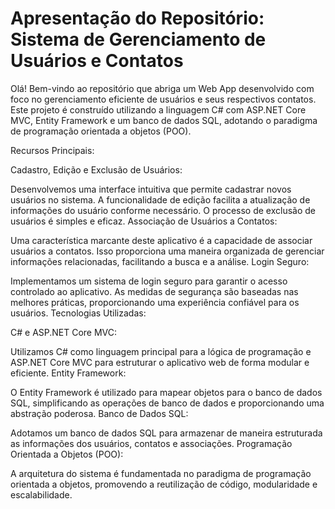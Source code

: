 <h1>Apresentação do Repositório: Sistema de Gerenciamento de Usuários e Contatos</h1>

Olá! Bem-vindo ao repositório que abriga um Web App desenvolvido com foco no gerenciamento eficiente de usuários e seus respectivos contatos. Este projeto é construído utilizando a linguagem C# com ASP.NET Core MVC, Entity Framework e um banco de dados SQL, adotando o paradigma de programação orientada a objetos (POO).

Recursos Principais:

Cadastro, Edição e Exclusão de Usuários:

Desenvolvemos uma interface intuitiva que permite cadastrar novos usuários no sistema.
A funcionalidade de edição facilita a atualização de informações do usuário conforme necessário.
O processo de exclusão de usuários é simples e eficaz.
Associação de Usuários a Contatos:

Uma característica marcante deste aplicativo é a capacidade de associar usuários a contatos.
Isso proporciona uma maneira organizada de gerenciar informações relacionadas, facilitando a busca e a análise.
Login Seguro:

Implementamos um sistema de login seguro para garantir o acesso controlado ao aplicativo.
As medidas de segurança são baseadas nas melhores práticas, proporcionando uma experiência confiável para os usuários.
Tecnologias Utilizadas:

C# e ASP.NET Core MVC:

Utilizamos C# como linguagem principal para a lógica de programação e ASP.NET Core MVC para estruturar o aplicativo web de forma modular e eficiente.
Entity Framework:

O Entity Framework é utilizado para mapear objetos para o banco de dados SQL, simplificando as operações de banco de dados e proporcionando uma abstração poderosa.
Banco de Dados SQL:

Adotamos um banco de dados SQL para armazenar de maneira estruturada as informações dos usuários, contatos e associações.
Programação Orientada a Objetos (POO):

A arquitetura do sistema é fundamentada no paradigma de programação orientada a objetos, promovendo a reutilização de código, modularidade e escalabilidade.
